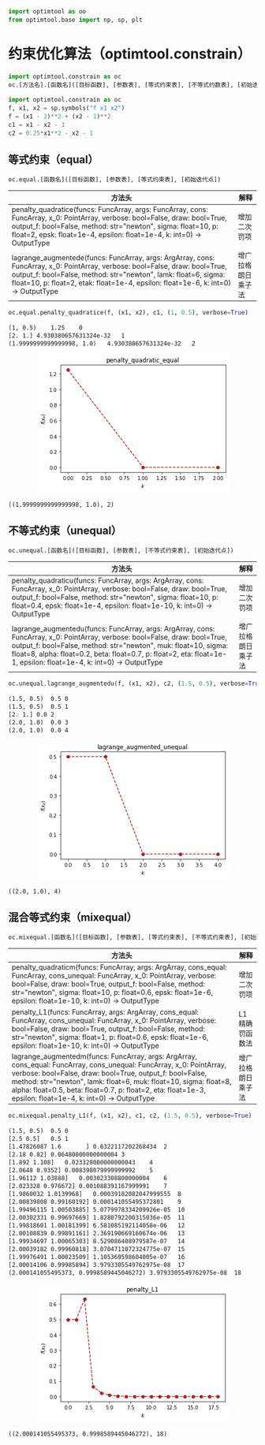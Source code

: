 ```python
import optimtool as oo
from optimtool.base import np, sp, plt
```

# 约束优化算法（optimtool.constrain）

```python
import optimtool.constrain as oc
oc.[方法名].[函数名]([目标函数], [参数表], [等式约束表], [不等式约数表], [初始迭代点])
```


```python
import optimtool.constrain as oc
f, x1, x2 = sp.symbols("f x1 x2")
f = (x1 - 2)**2 + (x2 - 1)**2
c1 = x1 - x2 - 1
c2 = 0.25*x1**2 - x2 - 1
```

## 等式约束（equal）

```python
oc.equal.[函数名]([目标函数], [参数表], [等式约束表], [初始迭代点])
```

| 方法头                                                                                                                                                   | 解释        |
| ----------------------------------------------------------------------------------------------------------------------------------------------------- | --------- |
| penalty_quadratice(funcs: FuncArray, args: FuncArray, cons: FuncArray, x_0: PointArray, verbose: bool=False, draw: bool=True, output_f: bool=False, method: str="newton", sigma: float=10, p: float=2, epsk: float=1e-4, epsilon: float=1e-4, k: int=0) -> OutputType                     | 增加二次罚项    |
| lagrange_augmentede(funcs: FuncArray, args: ArgArray, cons: FuncArray, x_0: PointArray, verbose: bool=False, draw: bool=True, output_f: bool=False, method: str="newton", lamk: float=6, sigma: float=10, p: float=2, etak: float=1e-4, epsilon: float=1e-6, k: int=0) -> OutputType | 增广拉格朗日乘子法 |


```python
oc.equal.penalty_quadratice(f, (x1, x2), c1, (1, 0.5), verbose=True)
```

```text
(1, 0.5)	1.25	0
[2. 1.]	4.930380657631324e-32	1
(1.9999999999999998, 1.0)	4.930380657631324e-32	2
```

<p align="center">
    <a href=""> 
        <img src="../../tests/constrain/images/penalty_quadratic_equal.png"> 
    </a>
</p>

```text
((1.9999999999999998, 1.0), 2)
```

## 不等式约束（unequal）

```python
oc.unequal.[函数名]([目标函数], [参数表], [不等式约束表], [初始迭代点])
```

| 方法头                                                                                                                                                                      | 解释        |
| ------------------------------------------------------------------------------------------------------------------------------------------------------------------------ | --------- |
| penalty_quadraticu(funcs: FuncArray, args: ArgArray, cons: FuncArray, x_0: PointArray, verbose: bool=False, draw: bool=True, output_f: bool=False, method: str="newton", sigma: float=10, p: float=0.4, epsk: float=1e-4, epsilon: float=1e-10, k: int=0) -> OutputType                                     | 增加二次罚项    |
| lagrange_augmentedu(funcs: FuncArray, args: ArgArray, cons: FuncArray, x_0: PointArray, verbose: bool=False, draw: bool=True, output_f: bool=False, method: str="newton", muk: float=10, sigma: float=8, alpha: float=0.2, beta: float=0.7, p: float=2, eta: float=1e-1, epsilon: float=1e-4, k: int=0) -> OutputType | 增广拉格朗日乘子法 |


```python
oc.unequal.lagrange_augmentedu(f, (x1, x2), c2, (1.5, 0.5), verbose=True)
```

```text
(1.5, 0.5)	0.5	0
(1.5, 0.5)	0.5	1
[2. 1.]	0.0	2
(2.0, 1.0)	0.0	3
(2.0, 1.0)	0.0	4
```

<p align="center">
    <a href=""> 
        <img src="../../tests/constrain/images/lagrange_augmentedu_unequal.png"> 
    </a>
</p>

```text
((2.0, 1.0), 4)
```

## 混合等式约束（mixequal）

```python
oc.mixequal.[函数名]([目标函数], [参数表], [等式约束表], [不等式约束表], [初始迭代点])
```

| 方法头                                                                                                                                                                                                  | 解释        |
| ---------------------------------------------------------------------------------------------------------------------------------------------------------------------------------------------------- | --------- |
| penalty_quadraticm(funcs: FuncArray, args: ArgArray, cons_equal: FuncArray, cons_unequal: FuncArray, x_0: PointArray, verbose: bool=False, draw: bool=True, output_f: bool=False, method: str="newton", sigma: float=10, p: float=0.6, epsk: float=1e-6, epsilon: float=1e-10, k: int=0) -> OutputType                                             | 增加二次罚项    |
| penalty_L1(funcs: FuncArray, args: ArgArray, cons_equal: FuncArray, cons_unequal: FuncArray, x_0: PointArray, verbose: bool=False, draw: bool=True, output_f: bool=False, method: str="newton", sigma: float=1, p: float=0.6, epsk: float=1e-6, epsilon: float=1e-10, k: int=0) -> OutputType                                                     | L1精确罚函数法  |
| lagrange_augmentedm(funcs: FuncArray, args: ArgArray, cons_equal: FuncArray, cons_unequal: FuncArray, x_0: PointArray, verbose: bool=False, draw: bool=True, output_f: bool=False, method: str="newton", lamk: float=6, muk: float=10, sigma: float=8, alpha: float=0.5, beta: float=0.7, p: float=2, eta: float=1e-3, epsilon: float=1e-4, k: int=0) -> OutputType | 增广拉格朗日乘子法 |


```python
oc.mixequal.penalty_L1(f, (x1, x2), c1, c2, (1.5, 0.5), verbose=True)
```

```text
(1.5, 0.5)	0.5	0
[2.5 0.5]	0.5	1
[1.47826087 1.6       ]	0.6322117202268434	2
[2.18 0.82]	0.06480000000000004	3
[1.892 1.108]	0.023328000000000043	4
[2.0648 0.9352]	0.008398079999999992	5
[1.96112 1.03888]	0.003023308800000004	6
[2.023328 0.976672]	0.001088391167999991	7
[1.9860032 1.0139968]	0.00039182082047999555	8
[2.00839808 0.99160192]	0.000141055495372801	9
[1.99496115 1.00503885]	5.0779978334209926e-05	10
[2.00302331 0.99697669]	1.8280792200315036e-05	11
[1.99818601 1.00181399]	6.581085192114058e-06	12
[2.00108839 0.99891161]	2.369190669160674e-06	13
[1.99934697 1.00065303]	8.529086408979587e-07	14
[2.00039182 0.99960818]	3.0704711072324775e-07	15
[1.99976491 1.00023509]	1.105369598604005e-07	16
[2.00014106 0.99985894]	3.9793305549762975e-08	17
(2.000141055495373, 0.9998589445046272)	3.9793305549762975e-08	18
```

<p align="center">
    <a href=""> 
        <img src="../../tests/constrain/images/penalty_L1.png"> 
    </a>
</p>

```text
((2.000141055495373, 0.9998589445046272), 18)
```